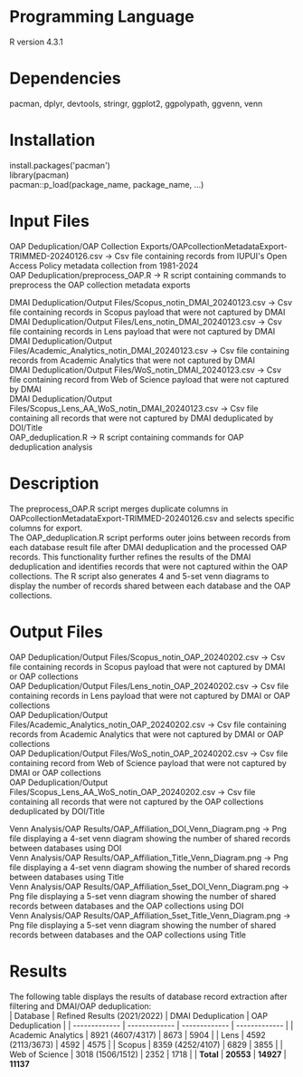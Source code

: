 # Programming Language
R version 4.3.1

# Dependencies
pacman, dplyr, devtools, stringr, ggplot2, ggpolypath, ggvenn, venn

# Installation
install.packages('pacman')  
library(pacman)  
pacman::p_load(package_name, package_name, ...)

# Input Files
OAP Deduplication/OAP Collection Exports/OAPcollectionMetadataExport-TRIMMED-20240126.csv -> Csv file containing records from IUPUI's Open Access Policy metadata collection from 1981-2024  
OAP Deduplication/preprocess_OAP.R -> R script containing commands to preprocess the OAP collection metadata exports  

DMAI Deduplication/Output Files/Scopus_notin_DMAI_20240123.csv -> Csv file containing records in Scopus payload that were not captured by DMAI  
DMAI Deduplication/Output Files/Lens_notin_DMAI_20240123.csv -> Csv file containing records in Lens payload that were not captured by DMAI  
DMAI Deduplication/Output Files/Academic_Analytics_notin_DMAI_20240123.csv -> Csv file containing records from Academic Analytics that were not captured by DMAI  
DMAI Deduplication/Output Files/WoS_notin_DMAI_20240123.csv -> Csv file containing record from Web of Science payload that were not captured by DMAI  
DMAI Deduplication/Output Files/Scopus_Lens_AA_WoS_notin_DMAI_20240123.csv -> Csv file containing all records that were not captured by DMAI deduplicated by DOI/Title  
OAP_deduplication.R -> R script containing commands for OAP deduplication analysis

# Description
The preprocess_OAP.R script merges duplicate columns in OAPcollectionMetadataExport-TRIMMED-20240126.csv and selects specific columns for export.  
The OAP_deduplication.R script performs outer joins between records from each database result file after DMAI deduplication and the processed OAP records. This functionality further refines the results of the DMAI deduplication and identifies records that were not captured within the OAP collections. The R script also generates 4 and 5-set venn diagrams to display the number of records shared between each database and the OAP collections. 

# Output Files
OAP Deduplication/Output Files/Scopus_notin_OAP_20240202.csv -> Csv file containing records in Scopus payload that were not captured by DMAI or OAP collections  
OAP Deduplication/Output Files/Lens_notin_OAP_20240202.csv -> Csv file containing records in Lens payload that were not captured by DMAI or OAP collections  
OAP Deduplication/Output Files/Academic_Analytics_notin_OAP_20240202.csv -> Csv file containing records from Academic Analytics that were not captured by DMAI or OAP collections  
OAP Deduplication/Output Files/WoS_notin_OAP_20240202.csv -> Csv file containing record from Web of Science payload that were not captured by DMAI or OAP collections  
OAP Deduplication/Output Files/Scopus_Lens_AA_WoS_notin_OAP_20240202.csv -> Csv file containing all records that were not captured by the OAP collections deduplicated by DOI/Title  

Venn Analysis/OAP Results/OAP_Affiliation_DOI_Venn_Diagram.png -> Png file displaying a 4-set venn diagram showing the number of shared records between databases using DOI  
Venn Analysis/OAP Results/OAP_Affiliation_Title_Venn_Diagram.png -> Png file displaying a 4-set venn diagram showing the number of shared records between databases using Title  
Venn Analysis/OAP Results/OAP_Affiliation_5set_DOI_Venn_Diagram.png -> Png file displaying a 5-set venn diagram showing the number of shared records between databases and the OAP collections using DOI  
Venn Analysis/OAP Results/OAP_Affiliation_5set_Title_Venn_Diagram.png -> Png file displaying a 5-set venn diagram showing the number of shared records between databases and the OAP collections using Title  

# Results
The following table displays the results of database record extraction after filtering and DMAI/OAP deduplication:  
| Database  | Refined Results (2021/2022) | DMAI Deduplication | OAP Deduplication |
| ------------- | ------------- | ------------- | ------------- |
| Academic Analytics  | 8921 (4607/4317)  | 8673  | 5904 |
| Lens  |  4592 (2113/3673)  | 4592  | 4575 |
| Scopus  | 8359 (4252/4107)  | 6829  | 3855 |
| Web of Science  | 3018 (1506/1512)  | 2352 | 1718 |
| **Total**  | **20553**  | **14927**  | **11137**
